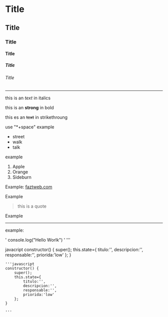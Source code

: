 <!-- Command Guide the Markdown -->
<!-- Use this "#" to Write Title -->

# Title
## Title
### Title
#### Title
##### Title
###### Title

**********************************
<!--Use this "*" to apply italics-->
this is an *text* in italics

<!--use this "**" to bold-->
this is an **strong** in bold

<!--use this "~~" to strikethroung-->
this es an ~~text~~ in strikethroung

<!--to create unordered  list (ul)-->
use "*+space"
example
* street
* walk
* talk

<!--to create ordered list (ol)-->
example
1. Apple
2. Orange
3. Sideburn

<!--to call in link use this "[name](link)"-->
Example:
[faztweb.com](https://www.faztweb.com)

<!--create an quote  -->
Example
> this is a quote

<!--to apply an line use "___"-->

Example
___

<!--use '' to write line code -->
example:

'
console.log("Hello Worlk")
'
''' 

javacript
constructor() {
        super();
        this.state={
            titulo:'',
            descripcion:'',
            responsable:'',
            priorida:'low'
        };
    }
    
    '''javascript
    constructor() {
        super();
        this.state={
            titulo:'',
            descripcion:'',
            responsable:'',
            priorida:'low'
        };
    }

    '''
    
    
